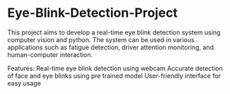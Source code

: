 # Eye-Blink-Detection-Project

This project aims to develop a real-time eye blink detection system using computer vision and python. The system can be used in various applications such as fatigue detection, driver attention monitoring, and human-computer interaction.

Features:
Real-time eye blink detection using webcam 
Accurate detection of face and eye blinks using pre trained model
User-friendly interface for easy usage
